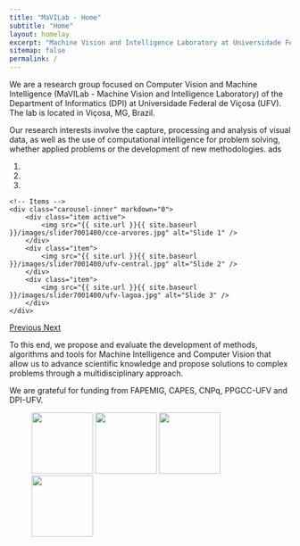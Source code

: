 ```yaml
---
title: "MaVILab - Home"
subtitle: "Home"
layout: homelay
excerpt: "Machine Vision and Intelligence Laboratory at Universidade Federal de Viçosa."
sitemap: false
permalink: /
---
```


We are a research group focused on Computer Vision and Machine Intelligence (MaVILab - Machine Vision and Intelligence Laboratory) of the Department of Informatics (DPI) at Universidade Federal de Viçosa (UFV). The lab is located in Viçosa, MG, Brazil.<i class="fa fa-link fa-1x" aria-hidden="true"></i>  

Our research interests involve the capture, processing and analysis of visual data, as well as the use of computational intelligence for problem solving, whether applied problems or the development of new methodologies.  <i class="ai ai-fw ai-doi" aria-hidden="true"></i>    ads

<div markdown="0" id="carousel" class="carousel slide" data-ride="carousel" data-interval="4000" data-pause="hover" >
    <!-- Menu -->
    <ol class="carousel-indicators">
        <li data-target="#carousel" data-slide-to="0" class="active"></li>
        <li data-target="#carousel" data-slide-to="1"></li>
        <li data-target="#carousel" data-slide-to="2"></li>
    </ol>

    <!-- Items -->
    <div class="carousel-inner" markdown="0">
        <div class="item active">
            <img src="{{ site.url }}{{ site.baseurl }}/images/slider7001400/cce-arvores.jpg" alt="Slide 1" />
        </div>
        <div class="item">
            <img src="{{ site.url }}{{ site.baseurl }}/images/slider7001400/ufv-central.jpg" alt="Slide 2" />
        </div>
        <div class="item">
            <img src="{{ site.url }}{{ site.baseurl }}/images/slider7001400/ufv-lagoa.jpg" alt="Slide 3" />
        </div>
    </div>
  <a class="left carousel-control" href="#carousel" role="button" data-slide="prev">
    <span class="glyphicon glyphicon-chevron-left" aria-hidden="true"></span>
    <span class="sr-only">Previous</span>
  </a>
  <a class="right carousel-control" href="#carousel" role="button" data-slide="next">
    <span class="glyphicon glyphicon-chevron-right" aria-hidden="true"></span>
    <span class="sr-only">Next</span>
  </a>
</div>

To this end, we propose and evaluate the development of methods, algorithms and tools for Machine Intelligence and Computer Vision that allow us to advance scientific knowledge and propose solutions to complex problems through a multidisciplinary approach.

We are grateful for funding from FAPEMIG, CAPES, CNPq, PPGCC-UFV and DPI-UFV.

<figure class="fourth">
  <img src="{{ site.url }}{{ site.baseurl }}/images/logopic/fapemig.jpg" style="width: 110px">
  <img src="{{ site.url }}{{ site.baseurl }}/images/logopic/capes.png" style="width: 110px">
  <img src="{{ site.url }}{{ site.baseurl }}/images/logopic/cnpq.png" style="width: 110px">
  <img src="{{ site.url }}{{ site.baseurl }}/images/logopic/dpi.jpg" style="width: 110px">
</figure>